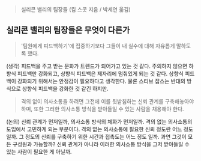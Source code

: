 > 실리콘 밸리의 팀장들 (킴 스콧 지음 / 박세연 옮김)

## 실리콘 밸리의 팀장들은 무엇이 다른가

> '팀원에게 피드백하기'에 집중하기보다 그들이 내 실수에 대해 자유롭게 말하도록 했다.

(생각) 피드백을 주고 받는 문화가 트렌드가 되어가고 있는 것 같다. 주의하지 않으면 하향식 피드백만 강화되고, 상향식 피드백은 제자리에 멈춰있게 되는 것 같다. 상향식 피드백이 강화되기 위해서는 안정감이 필요하다고 생각한다. 물론 스티브 잡스는 반대의 방식으로 상향식 피드백을 강화한 것 같긴 하지만.

> 격의 없이 의사소통을 하려면 그전에 이를 뒷받침하는 신뢰 관계를 구축해놓아야 하며, 또한 그러한 의사소통 방식을 받아들일 수 있는 사람을 채용해야 한다.

(논의) 신뢰 관계가 먼저일까, 의사소통 방식의 체화가 먼저일까. 격의 없는 의사소통의 도입에서 고민하게 되는 부분이다. 격의 없는 의사소통에 필요한 신뢰 정도란 어느 정도일까. 그 정도의 신뢰를 구축하기 위한 시간과 접촉도는 어느 정도 일까. 과연 그것이 모든 구성원과 가능할까? 신뢰 관계가 아니라 이러한 의사소통 방식을 그저 받아들일 수 있는 사람이 필요한 게 아닐까. 

